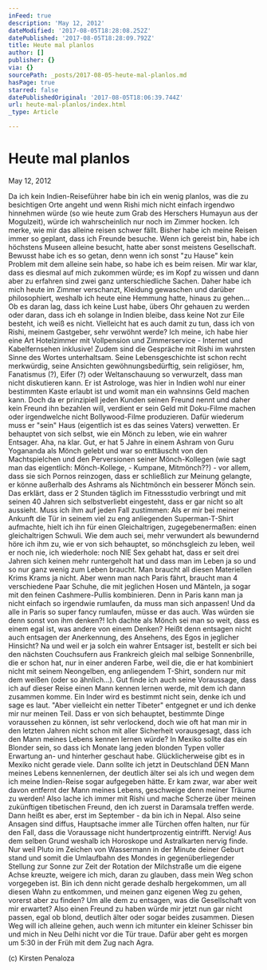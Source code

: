 ```yaml
---
inFeed: true
description: 'May 12, 2012'
dateModified: '2017-08-05T18:28:08.252Z'
datePublished: '2017-08-05T18:28:09.792Z'
title: Heute mal planlos
author: []
publisher: {}
via: {}
sourcePath: _posts/2017-08-05-heute-mal-planlos.md
hasPage: true
starred: false
datePublishedOriginal: '2017-08-05T18:06:39.744Z'
url: heute-mal-planlos/index.html
_type: Article

---
```

# **Heute mal planlos**

May 12, 2012

Da ich kein Indien-Reiseführer habe bin ich ein wenig planlos, was die zu besichtigen Orte angeht und wenn Rishi mich nicht einfach irgendwo hinnehmen würde (so wie heute zum Grab des Herschers Humayun aus der Mogulzeit), würde ich wahrscheinlich nur noch im Zimmer hocken. Ich merke, wie mir das alleine reisen schwer fällt. Bisher habe ich meine Reisen immer so geplant, dass ich Freunde besuche. Wenn ich gereist bin, habe ich höchstens Museen alleine besucht, hatte aber sonst meistens Gesellschaft. Bewusst habe ich es so getan, denn wenn ich sonst "zu Hause" kein Problem mit dem alleine sein habe, so habe ich es beim reisen. Mir war klar, dass es diesmal auf mich zukommen würde; es im Kopf zu wissen und dann aber zu erfahren sind zwei ganz unterschiedliche Sachen. Daher habe ich mich heute im Zimmer verschanzt, Kleidung gewaschen und darüber philosophiert, weshalb ich heute eine Hemmung hatte, hinaus zu gehen... Ob es daran lag, dass ich keine Lust habe, übers Ohr gehauen zu werden oder daran, dass ich eh solange in Indien bleibe, dass keine Not zur Eile besteht, ich weiß es nicht. Vielleicht hat es auch damit zu tun, dass ich von Rishi, meinem Gastgeber, sehr verwöhnt werde? Ich meine, ich habe hier eine Art Hotelzimmer mit Vollpension und Zimmerservice - Internet und Kabelfernsehen inklusive! Zudem sind die Gespräche mit Rishi im wahrsten Sinne des Wortes unterhaltsam. Seine Lebensgeschichte ist schon recht merkwürdig, seine Ansichten gewöhnungsbedürftig, sein religiöser, hm, Fanatismus (?), Eifer (?) oder Weltanschauung so verwurzelt, dass man nicht diskutieren kann. Er ist Astrologe, was hier in Indien wohl nur einer bestimmten Kaste erlaubt ist und womit man ein wahnsinns Geld machen kann. Doch da er prinzipiell jeden Kunden seinen Freund nennt und daher kein Freund ihn bezahlen will, verdient er sein Geld mit Doku-Filme machen oder irgendwelche nicht Bollywood-Filme produzieren. Dafür wiederum muss er "sein" Haus (eigentlich ist es das seines Vaters) verwetten. Er behauptet von sich selbst, wie ein Mönch zu leben, wie ein wahrer Entsager. Aha, na klar. Gut, er hat 5 Jahre in einem Ashram von Guru Yogananda als Mönch gelebt und war so enttäuscht von den Machtspielchen und den Perversionen seiner Mönch-Kollegen (wie sagt man das eigentlich: Mönch-Kollege, - Kumpane, Mitmönch??) - vor allem, dass sie sich Pornos reinzogen, dass er schließlich zur Meinung gelangte, er könne außerhalb des Ashrams als Nichtmönch ein besserer Mönch sein. Das erklärt, dass er 2 Stunden täglich im Fitnessstudio verbringt und mit seinen 40 Jahren sich selbstverliebt eingesteht, dass er gar nicht so alt aussieht. Muss ich ihm auf jeden Fall zustimmen: Als er mir bei meiner Ankunft die Tür in seinem viel zu eng anliegenden Superman-T-Shirt aufmachte, hielt ich ihn für einen Gleichaltrigen, zugegebenermaßen: einen gleichaltrigen Schwuli. Wie dem auch sei, mehr verwundert als bewundernd höre ich ihm zu, wie er von sich behauptet, so mönchsgleich zu leben, weil er noch nie, ich wiederhole: noch NIE Sex gehabt hat, dass er seit drei Jahren sich keinen mehr runtergeholt hat und dass man im Leben ja so und so nur ganz wenig zum Leben braucht. Man braucht all diesen Materiellen Krims Krams ja nicht. Aber wenn man nach Paris fährt, braucht man 4 verschiedene Paar Schuhe, die mit jeglichen Hosen und Mänteln, ja sogar mit den feinen Cashmere-Pullis kombinieren. Denn in Paris kann man ja nicht einfach so irgendwie rumlaufen, da muss man sich anpassen! Und da alle in Paris so super fancy rumlaufen, müsse er das auch. Was würden sie denn sonst von ihm denken?! Ich dachte als Mönch sei man so weit, dass es einem egal ist, was andere von einem Denken? Heißt denn entsagen nicht auch entsagen der Anerkennung, des Ansehens, des Egos in jeglicher Hinsicht? Na und weil er ja solch ein wahrer Entsager ist, bestellt er sich bei den nächsten Couchsufern aus Frankreich gleich mal selbige Sonnenbrille, die er schon hat, nur in einer anderen Farbe, weil die, die er hat kombiniert nicht mit seinem Neongelben, eng anliegendem T-Shirt, sondern nur mit dem weißen (oder so ähnlich...). Gut finde ich auch seine Voraussage, dass ich auf dieser Reise einen Mann kennen lernen werde, mit dem ich dann zusammen komme. Ein Inder wird es bestimmt nicht sein, denke ich und sage es laut. "Aber vielleicht ein netter Tibeter" entgegnet er und ich denke mir nur meinen Teil. Dass er von sich behauptet, bestimmte Dinge voraussehen zu können, ist sehr verlockend, doch wie oft hat man mir in den letzten Jahren nicht schon mit aller Sicherheit vorausgesagt, dass ich den Mann meines Lebens kennen lernen würde? In Mexiko sollte das ein Blonder sein, so dass ich Monate lang jeden blonden Typen voller Erwartung an- und hinterher geschaut habe. Glücklicherweise gibt es in Mexiko nicht gerade viele. Dann sollte ich jetzt in Deutschland DEN Mann meines Lebens kennenlernen, der deutlich älter sei als ich und wegen dem ich meine Indien-Reise sogar aufgegeben hätte. Er kam zwar, war aber weit davon entfernt der Mann meines Lebens, geschweige denn meiner Träume zu werden! Also lache ich immer mit Rishi und mache Scherze über meinen zukünftigen tibetischen Freund, den ich zuerst in Daramsala treffen werde. Dann heißt es aber, erst im September - da bin ich in Nepal. Also seine Ansagen sind diffus, Hauptsache immer alle Türchen offen halten, nur für den Fall, dass die Voraussage nicht hundertprozentig eintrifft. Nervig! Aus dem selben Grund weshalb ich Horoskope und Astralkarten nervig finde. Nur weil Pluto im Zeichen von Wassermann in der Minute deiner Geburt stand und somit die Umlaufbahn des Mondes in gegenüberliegender Stellung zur Sonne zur Zeit der Rotation der Milchstraße um die eigene Achse kreuzte, weigere ich mich, daran zu glauben, dass mein Weg schon vorgegeben ist. Bin ich denn nicht gerade deshalb hergekommen, um all diesen Wahn zu entkommen, und meinen ganz eigenen Weg zu gehen, vorerst aber zu finden? Um alle dem zu entsagen, was die Gesellschaft von mir erwartet? Also einen Freund zu haben würde mir jetzt nun gar nicht passen, egal ob blond, deutlich älter oder sogar beides zusammen. Diesen Weg will ich alleine gehen, auch wenn ich mitunter ein kleiner Schisser bin und mich in Neu Delhi nicht vor die Tür traue. Dafür aber geht es morgen um 5:30 in der Früh mit dem Zug nach Agra.

(c) Kirsten Penaloza
